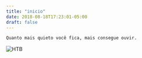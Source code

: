 ```yaml
---
title: "inicio"
date: 2018-08-18T17:23:01-05:00
draft: false
---
```


```sh
Quanto mais quieto você fica, mais consegue ouvir.
```
![HTB](/desec4.png)
